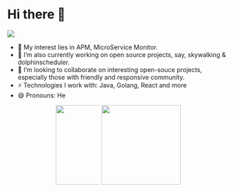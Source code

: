 # Hi there 👋

<!--
**hailin0/hailin0** is a ✨ _special_ ✨ repository because its `README.md` (this file) appears on your GitHub profile.

Here are some ideas to get you started:

- 🔭 I’m currently working on ...
- 🌱 I’m currently learning ...
- 👯 I’m looking to collaborate on ...
- 🤔 I’m looking for help with ...
- 💬 Ask me about ...
- 📫 How to reach me: ...
- 😄 Pronouns: ...
- ⚡ Fun fact: ...
-->

<img src="https://visitor-badge.laobi.icu/badge?page_id=hailin0.readme" style="max-width:100%;">

- 🌱 My interest lies in APM, MicroService Monitor.
- 🚶 I’m also currently working on open source projects, say, skywalking & dolphinscheduler.
- 👯 I’m looking to collaborate on interesting open-souce projects, especially those with friendly and responsive community.
- ⚡️ Technologies I work with: Java, Golang, React and more
- 😄 Pronouns: He

<div align="center">
  <img height="180em" style="max-width:100px" src="https://github-readme-stats.vercel.app/api?username=hailin0&show_icons=true&theme=radical&include_all_commits=true&count_private=true"/>
  <img height="180em" style="max-width:50%;" src="https://github-readme-stats.vercel.app/api/top-langs/?username=hailin0&langs_count=8&theme=radical"/>
</div>
